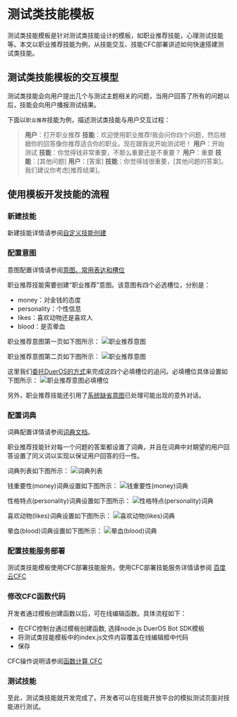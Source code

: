 # 测试类技能模板

测试类技能模板是针对测试类技能设计的模板，如职业推荐技能，心理测试技能等。本文以职业推荐技能为例，从技能交互、技能CFC部署讲述如何快速搭建测试类技能。


## 测试类技能模板的交互模型

测试类技能会向用户提出几个与测试主题相关的问题，当用户回答了所有的问题以后，技能会向用户播报测试结果。

下面以`职业推荐`技能为例，描述测试类技能与用户交互过程：

>**用户**：打开职业推荐
>**技能**：欢迎使用职业推荐!我会问你四个问题，然后根据你的回答像你推荐适合你的职业。现在跟我说开始测试吧！
>**用户**：开始测试
>**技能**：你觉得钱非常重要，不那么重要还是不重要？
>**用户**：重要
>**技能**：[其他问题]
>**用户**：[答案]
>**技能**：你觉得钱很重要，[其他问题的答案]。我们建议你考虑[推荐结果]。

## 使用模板开发技能的流程
### 新建技能

新建技能详情请参阅[自定义技能创建](https://dueros.baidu.com/didp/doc/dueros-bot-platform/dbp-custom/create-custom-skill_markdown)
### 配置意图

意图配置详情请参阅[意图、常用表达和槽位](https://dueros.baidu.com/didp/doc/dueros-bot-platform/dbp-nlu/intents_markdown)

职业推荐技能需要创建“职业推荐”意图。该意图有四个必选槽位，分别是：
- money：对金钱的态度
- personality：个性信息
- likes：喜欢动物还是喜欢人
- blood：是否晕血

职业推荐意图第一页如下图所示：
![职业推荐意图](http://dbp-resource.gz.bcebos.com/98eb6cd4-c926-6202-c82f-689c7e2ccb6b/intent1.jpeg?authorization=bce-auth-v1%2Fa4d81bbd930c41e6857b989362415714%2F2018-10-18T06%3A19%3A17Z%2F-1%2F%2F0e73d8bead104bc61a9343dcd5fba02ee1d95498184f0464ee14140a26fb6340)

职业推荐意图第二页如下图所示：
![职业推荐意图](http://dbp-resource.gz.bcebos.com/98eb6cd4-c926-6202-c82f-689c7e2ccb6b/intent2.jpeg?authorization=bce-auth-v1%2Fa4d81bbd930c41e6857b989362415714%2F2018-10-18T06%3A19%3A17Z%2F-1%2F%2Fd0492e16d119772910385afab3176480cc47d64c5d31b2c222c005d8b7b77f5e)

这里我们[委托DuerOS的方式](https://developer.dueros.baidu.com/didp/doc/dueros-bot-platform/dbp-nlu/defaultIntent_markdown)来完成这四个必填槽位的追问。必填槽位具体设置如下图所示：
![职业推荐意图必填槽位](http://dbp-resource.gz.bcebos.com/98eb6cd4-c926-6202-c82f-689c7e2ccb6b/intent3.jpeg?authorization=bce-auth-v1%2Fa4d81bbd930c41e6857b989362415714%2F2018-10-18T06%3A19%3A17Z%2F-1%2F%2Fffb8dd90a876cd13290d8d1c1be89b37366c25341584e2c39d3f25e885aa1194)

另外，职业推荐技能还引用了[系统缺省意图](https://developer.dueros.baidu.com/didp/doc/dueros-bot-platform/dbp-nlu/defaultIntent_markdown)已处理可能出现的意外对话。

### 配置词典

词典配置详情请参阅[词典文档](https://developer.dueros.baidu.com/didp/doc/dueros-bot-platform/dbp-nlu/entities_markdown)。

职业推荐技能针对每一个问题的答案都设置了词典，并且在词典中对期望的用户回答设置了同义词以实现以保证用户回答的归一性。

词典列表如下图所示：
![词典列表](http://dbp-resource.gz.bcebos.com/98eb6cd4-c926-6202-c82f-689c7e2ccb6b/diclist.jpeg?authorization=bce-auth-v1%2Fa4d81bbd930c41e6857b989362415714%2F2018-10-18T06%3A19%3A17Z%2F-1%2F%2Fc19f8623dcb506a22e63e92284261b5a7d556f540a7a731970b6c013f5f22982)

钱重要性(money)词典设置如下图所示：
![钱重要性(money)词典](http://dbp-resource.gz.bcebos.com/98eb6cd4-c926-6202-c82f-689c7e2ccb6b/money.jpeg?authorization=bce-auth-v1%2Fa4d81bbd930c41e6857b989362415714%2F2018-10-18T06%3A19%3A17Z%2F-1%2F%2Fae6f4aef44721272760c2cb949ca41776ee56384bfa1a1593bcf3e2a52d41f5a)

性格特点(personality)词典设置如下图所示：
![性格特点(personality)词典](http://dbp-resource.gz.bcebos.com/98eb6cd4-c926-6202-c82f-689c7e2ccb6b/person.jpeg?authorization=bce-auth-v1%2Fa4d81bbd930c41e6857b989362415714%2F2018-10-18T06%3A19%3A17Z%2F-1%2F%2Feef732db2c9b36e598f725eaa6b642054c3f0a79f2e272cb7b9e7652449f8874)

喜欢动物(likes)词典设置如下图所示：
![喜欢动物(likes)词典](http://dbp-resource.gz.bcebos.com/98eb6cd4-c926-6202-c82f-689c7e2ccb6b/like.jpeg?authorization=bce-auth-v1%2Fa4d81bbd930c41e6857b989362415714%2F2018-10-18T06%3A19%3A17Z%2F-1%2F%2F4b0054ac24c64e2903f00850a829724d30ee63c68f7eb2e476b69397cbfd00e4)

晕血(blood)词典设置如下图所示：
![晕血(blood)词典](http://dbp-resource.gz.bcebos.com/98eb6cd4-c926-6202-c82f-689c7e2ccb6b/blood.jpeg?authorization=bce-auth-v1%2Fa4d81bbd930c41e6857b989362415714%2F2018-10-18T06%3A19%3A17Z%2F-1%2F%2F7d5807a676c3d8b4905f602d32c42f6f5544b83ca86ff55a1cc530c9c85811db)

### 配置技能服务部署

测试类技能模板使用CFC部署技能服务。使用CFC部署技能服务详情请参阅 [百度云CFC](https://dueros.baidu.com/didp/doc/dueros-bot-platform/dbp-deploy/cfc-deploy_markdown)

### 修改CFC函数代码
开发者通过模板创建函数以后，可在线编辑函数。具体流程如下：

* 在CFC控制台通过模板创建函数, 选择node.js DuerOS Bot SDK模板
* 将测试类技能模板中的index.js文件内容覆盖在线编辑框中代码
* 保存

CFC操作说明请参阅[函数计算 CFC](https://cloud.baidu.com/doc/CFC/GettingStarted.html#.E4.BB.8E.E6.A8.A1.E6.9D.BF.E5.88.9B.E5.BB.BA.E5.87.BD.E6.95.B0)

### 测试技能
至此，测试类技能就开发完成了。开发者可以在技能开放平台的模拟测试页面对技能进行测试。